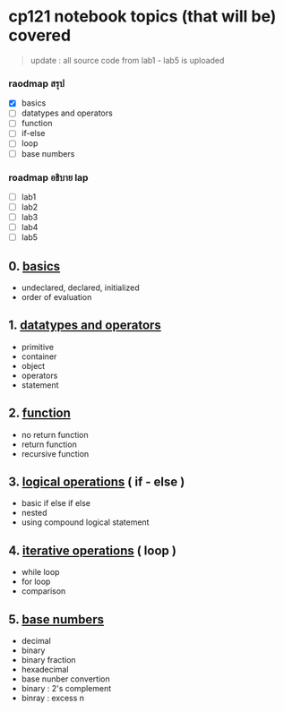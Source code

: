 # cp121 notebook topics (that will be) covered
> update : all source code from lab1 - lab5 is uploaded
### raodmap สรุป
  - [x] basics
  - [ ] datatypes and operators
  - [ ] function
  - [ ] if-else
  - [ ] loop
  - [ ] base numbers
### roadmap อธิบาย lap 
  - [ ] lab1
  - [ ] lab2
  - [ ] lab3
  - [ ] lab4
  - [ ] lab5
## 0. [basics](0-basics.md)
* undeclared, declared, initialized
* order of evaluation
## 1. [datatypes and operators](1-data.md)
* primitive
* container
* object
* operators
* statement
## 2. [function](2-function.md)
* no return function
* return function
* recursive function
## 3. [logical operations](3-logical.md) ( if - else )
* basic if else if else
* nested
* using compound logical statement
## 4. [iterative operations](4-iterative.md) ( loop )
* while loop
* for loop
* comparison
## 5. [base numbers](6-base.md)
* decimal
* binary
* binary fraction
* hexadecimal
* base nunber convertion
* binary : 2's complement
* binray : excess n


